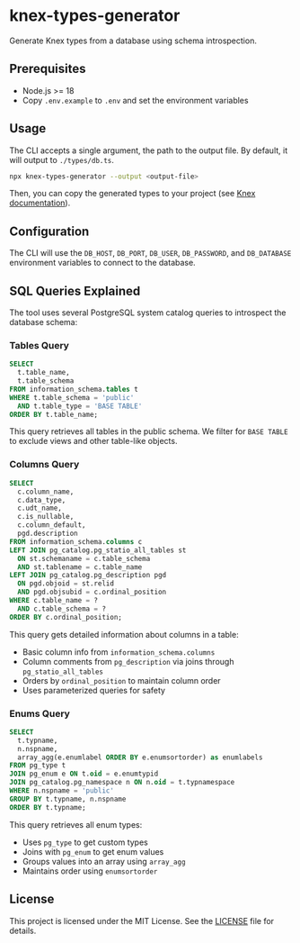 # knex-types-generator

Generate Knex types from a database using schema introspection.


## Prerequisites

- Node.js >= 18
- Copy `.env.example` to `.env` and set the environment variables

## Usage

The CLI accepts a single argument, the path to the output file. By default, it will output to `./types/db.ts`.

```bash
npx knex-types-generator --output <output-file>
```

Then, you can copy the generated types to your project (see [Knex documentation](https://knexjs.org/guide/#typescript)).

## Configuration

The CLI will use the `DB_HOST`, `DB_PORT`, `DB_USER`, `DB_PASSWORD`, and `DB_DATABASE` environment variables to connect to the database.

## SQL Queries Explained

The tool uses several PostgreSQL system catalog queries to introspect the database schema:

### Tables Query
```sql
SELECT 
  t.table_name,
  t.table_schema
FROM information_schema.tables t
WHERE t.table_schema = 'public'
  AND t.table_type = 'BASE TABLE'
ORDER BY t.table_name;
```
This query retrieves all tables in the public schema. We filter for `BASE TABLE` to exclude views and other table-like objects.

### Columns Query
```sql
SELECT 
  c.column_name,
  c.data_type,
  c.udt_name,
  c.is_nullable,
  c.column_default,
  pgd.description
FROM information_schema.columns c
LEFT JOIN pg_catalog.pg_statio_all_tables st 
  ON st.schemaname = c.table_schema 
  AND st.tablename = c.table_name
LEFT JOIN pg_catalog.pg_description pgd
  ON pgd.objoid = st.relid
  AND pgd.objsubid = c.ordinal_position
WHERE c.table_name = ?
  AND c.table_schema = ?
ORDER BY c.ordinal_position;
```
This query gets detailed information about columns in a table:
- Basic column info from `information_schema.columns`
- Column comments from `pg_description` via joins through `pg_statio_all_tables`
- Orders by `ordinal_position` to maintain column order
- Uses parameterized queries for safety

### Enums Query
```sql
SELECT 
  t.typname,
  n.nspname,
  array_agg(e.enumlabel ORDER BY e.enumsortorder) as enumlabels
FROM pg_type t
JOIN pg_enum e ON t.oid = e.enumtypid
JOIN pg_catalog.pg_namespace n ON n.oid = t.typnamespace
WHERE n.nspname = 'public'
GROUP BY t.typname, n.nspname
ORDER BY t.typname;
```
This query retrieves all enum types:
- Uses `pg_type` to get custom types
- Joins with `pg_enum` to get enum values
- Groups values into an array using `array_agg`
- Maintains order using `enumsortorder`

## License

This project is licensed under the MIT License. See the [LICENSE](LICENSE) file for details.







